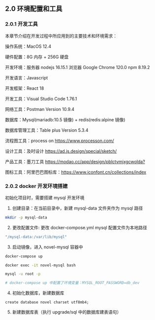 ## 2.0 环境配置和工具

### 2.0.1 开发工具

本章节介绍在开发过程中所应用到的主要技术和环境需求：

操作系统：MacOS 12.4

硬件配置：8G 内存 + 256G 硬盘

开发环境：服务器 nodejs 16.15.1 浏览器 Google Chrome 120.0 npm 8.19.2

开发语言：Javascript

开发框架：React 18

开发工具：Visual Studio Code 1.76.1

网络工具：Postman Version 10.9.4

数据库：Mysql(mariadb:10.5 镜像) + redis(redis:alpine 镜像)

数据库管理工具：Table plus Version 5.3.4

流程图工具：process on https://www.processon.com/

设计工具：及时设计 <https://ad.js.design/special/sketch/>

产品工具：墨刀工具 <https://modao.cc/app/design/pblctvmjxgcwolda?>

图标工具：阿里巴巴图标库：<https://www.iconfont.cn/collections/index>

### 2.0.2 docker 开发环境搭建

初始化项目时，需要搭建 mysql 开发环境

1. 创建目录：在当前目录中，新建 mysql-data 文件夹作为 mysql 路径

```bash
mkdir -p mysql-data
```

2. 更改配置文件: 更改 docker-compose.yml mysql 配置文件为本地路径

```bash
"/mysql-data:/var/lib/mysql"
```

3. 启动镜像，进入 novel-mysql 容器中

```bash
docker-compose up

docker exec -it novel-mysql bash

mysql -u root -p

# docker-compose up 中配置了环境变量：MYSQL_ROOT_PASSWORD=db_dev
```

4. 初始化数据库，新建数据库

```MySQL
create database novel charset utf8mb4;
```

5. 新建数据库表（执行 upgrade/sql 中的数据库建表语句）
